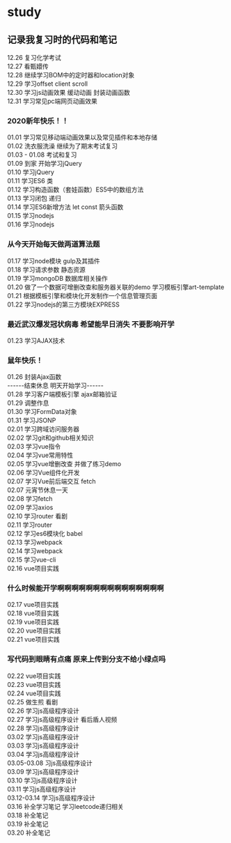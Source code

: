 # study
## 记录我复习时的代码和笔记
12.26 复习化学考试  
12.27 看甄嬛传  
12.28 继续学习BOM中的定时器和location对象  
12.29 学习offset client scroll  
12.30 学习js动画效果 缓动动画 封装动画函数  
12.31 学习常见pc端网页动画效果  
### 2020新年快乐！！ 
01.01 学习常见移动端动画效果以及常见插件和本地存储  
01.02 洗衣服洗澡 继续为了期末考试复习  
01.03 - 01.08 考试和复习  
01.09 到家 开始学习jQuery  
01.10 学习jQuery  
01.11 学习ES6 类  
01.12 学习构造函数（套娃函数）ES5中的数组方法  
01.13 学习闭包 递归  
01.14 学习ES6新增方法 let const 箭头函数  
01.15 学习nodejs  
01.16 学习nodejs  
### 从今天开始每天做两道算法题  
01.17 学习node模块 gulp及其插件  
01.18 学习请求参数 静态资源  
01.19 学习mongoDB 数据库相关操作  
01.20 做了一个数据可增删改查和服务器关联的demo 学习模板引擎art-template  
01.21 根据模板引擎和模块化开发制作一个信息管理页面  
01.22 学习nodejs的第三方模块EXPRESS   
### 最近武汉爆发冠状病毒 希望能早日消失 不要影响开学  
01.23 学习AJAX技术   
### 鼠年快乐！  
01.26 封装Ajax函数  
------结束休息 明天开始学习------  
01.28 学习客户端模板引擎 ajax邮箱验证  
01.29 调整作息  
01.30 学习FormData对象  
01.31 学习JSONP  
02.01 学习跨域访问服务器  
02.02 学习git和github相关知识  
02.03 学习vue指令  
02.04 学习vue常用特性  
02.05 学习vue增删改查 并做了练习demo  
02.06 学习Vue组件化开发  
02.07 学习Vue前后端交互 fetch  
02.07 元宵节休息一天  
02.08 学习fetch  
02.09 学习axios  
02.10 学习router 看剧  
02.11 学习router  
02.12 学习es6模块化 babel  
02.13 学习webpack  
02.14 学习webpack  
02.15 学习vue-cli  
02.16 vue项目实践  
### 什么时候能开学啊啊啊啊啊啊啊啊啊啊啊啊啊啊啊  
02.17 vue项目实践  
02.18 vue项目实践  
02.19 vue项目实践  
02.20 vue项目实践  
02.21 vue项目实践  
### 写代码到眼睛有点痛 原来上传到分支不给小绿点吗  
02.22 vue项目实践  
02.23 vue项目实践  
02.24 vue项目实践  
02.25 做生煎 看剧  
02.26 学习js高级程序设计  
02.27 学习js高级程序设计 看后盾人视频  
02.28 学习js高级程序设计  
03.02 学习js高级程序设计   
03.03 学习js高级程序设计  
03.04 学习js高级程序设计  
03.05-03.08 习js高级程序设计  
03.09 学习js高级程序设计  
03.10 学习js高级程序设计  
03.11 学习js高级程序设计  
03.12-03.14 学习js高级程序设计  
03.16 补全学习笔记 学习leetcode递归相关  
03.18 补全笔记  
03.19 补全笔记  
03.20 补全笔记  

